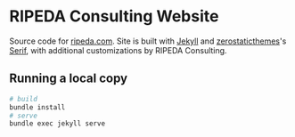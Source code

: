 # RIPEDA Consulting Website

Source code for [ripeda.com](https://ripeda.com). Site is built with [Jekyll](https://jekyllrb.com) and [zerostaticthemes](https://github.com/zerostaticthemes)'s [Serif](https://github.com/zerostaticthemes/jekyll-serif-theme), with additional customizations by RIPEDA Consulting.


## Running a local copy

```bash
# build
bundle install
# serve
bundle exec jekyll serve
```